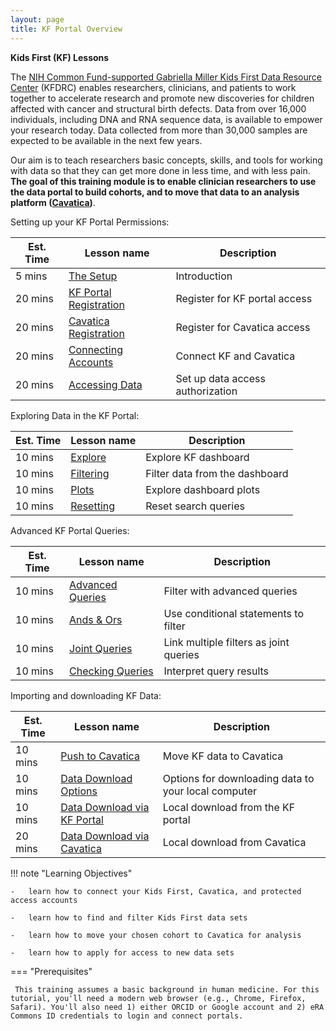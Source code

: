 ```yaml
---
layout: page
title: KF Portal Overview
---
```


**Kids First (KF) Lessons**

The [NIH Common Fund-supported Gabriella Miller Kids First Data Resource
Center](https://kidsfirstdrc.org/) (KFDRC) enables researchers, clinicians, and
patients to work together to accelerate research and promote new
discoveries for children affected with cancer and structural birth
defects. Data from over 16,000 individuals, including DNA and RNA sequence data, is
available to empower your research today. Data collected from more than
30,000 samples are expected to be available in the next few years.

Our aim is to teach researchers basic concepts, skills, and tools for
working with data so that they can get more done in less time, and with
less pain. **The goal of this training module is to enable clinician
researchers to use the data portal to build cohorts, and to move that
data to an analysis platform ([Cavatica](https://cavatica.squarespace.com/))**.

Setting up your KF Portal Permissions:

Est. Time | Lesson name | Description
--- | --- | ---
5 mins | [The Setup](Portal-Setup-And-Permissions/KF_2_The_Setup.md) | Introduction
20 mins | [KF Portal Registration](Portal-Setup-And-Permissions/KF_3_KF_Registration.md) | Register for KF portal access
20 mins | [Cavatica Registration](Portal-Setup-And-Permissions/KF_4_Cavatica_Registration.md) | Register for Cavatica access
20 mins | [Connecting Accounts](Portal-Setup-And-Permissions/KF_5_ConnectingAccounts.md) | Connect KF and Cavatica
20 mins | [Accessing Data](Portal-Setup-And-Permissions/KF_6_AccessingData.md) | Set up data access authorization

Exploring Data in the KF Portal:

Est. Time | Lesson name | Description
--- | --- | ---
10 mins | [Explore](Exploring-Data-in-the-KF-Portal/KF_5_Explore.md) | Explore KF dashboard
10 mins | [Filtering](Exploring-Data-in-the-KF-Portal/KF_6_Filtering.md) | Filter data from the dashboard
10 mins | [Plots](Exploring-Data-in-the-KF-Portal/KF_7_Plots.md) | Explore dashboard plots
10 mins | [Resetting](Exploring-Data-in-the-KF-Portal/KF_8_Resetting.md) | Reset search queries

Advanced KF Portal Queries:

Est. Time | Lesson name | Description
--- | --- | ---
10 mins | [Advanced Queries](Advanced-KF-Portal-Queries/KF_9_AdvancedQuery.md) | Filter with advanced queries
10 mins | [Ands & Ors](Advanced-KF-Portal-Queries/KF_10_AndOr.md) | Use conditional statements to filter
10 mins | [Joint Queries](Advanced-KF-Portal-Queries/KF_11_JointQuery.md) | Link multiple filters as joint queries
10 mins | [Checking Queries](Advanced-KF-Portal-Queries/KF_12_CheckingQueries.md) | Interpret query results

Importing and downloading KF Data:

Est. Time | Lesson name | Description
--- | --- | ---
10 mins | [Push to Cavatica](KF_7_PushToCavatica.md) | Move KF data to Cavatica
10 mins | [Data Download Options](Download_Data/index.md) | Options for downloading data to your local computer
10 mins | [Data Download via KF Portal](Download_Data/Data-Download-Via-KF-Portal.md) | Local download from the KF portal
20 mins | [Data Download via Cavatica](Download_Data/Data-Download-Via-Cavatica.md) | Local download from Cavatica

!!! note "Learning Objectives"

    -   learn how to connect your Kids First, Cavatica, and protected access accounts

    -   learn how to find and filter Kids First data sets

    -   learn how to move your chosen cohort to Cavatica for analysis

    -   learn how to apply for access to new data sets


=== "Prerequisites"

     This training assumes a basic background in human medicine. For this tutorial, you'll need a modern web browser (e.g., Chrome, Firefox, Safari). You'll also need 1) either ORCID or Google account and 2) eRA Commons ID credentials to login and connect portals.
